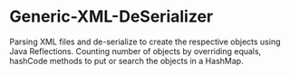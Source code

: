 # Generic-XML-DeSerializer
Parsing XML files and de-serialize to create the respective objects using Java Reflections.  Counting number of objects by overriding equals, hashCode methods to put or search the objects in a HashMap.

